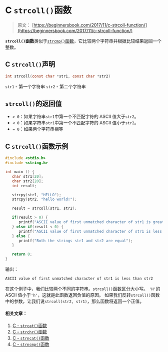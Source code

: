 # C `strcoll()`函数

> 原文： [https://beginnersbook.com/2017/11/c-strcoll-function/](https://beginnersbook.com/2017/11/c-strcoll-function/)

**`strcoll()`函数**类似于[`strcmp()`函数](https://beginnersbook.com/2017/11/c-strcmp-function/)，它比较两个字符串并根据比较结果返回一个整数。

## C `strcoll()`声明

```c
int strcoll(const char *str1, const char *str2)
```

`str1` - 第一个字符串
`str2` - 第二个字符串

## `strcoll()`的返回值

*   `> 0`：如果字符串`str1`中第一个不匹配字符的 ASCII 值大于`str2`。
*   `< 0`：如果字符串`str1`中第一个不匹配字符的 ASCII 值小于`str2`。
*   `= 0`：如果两个字符串相等

## C `strcoll()`函数示例

```c
#include <stdio.h>
#include <string.h>

int main () {
   char str1[20];
   char str2[20];
   int result;

   strcpy(str1, "HELLO");
   strcpy(str2, "hello world!");

   result = strcoll(str1, str2);

   if(result > 0) { 
      printf("ASCII value of first unmatched character of str1 is greater than str2");
   } else if(result < 0) {
      printf("ASCII value of first unmatched character of str1 is less than str2");
   } else {
      printf("Both the strings str1 and str2 are equal");
   }

   return 0;
}
```

输出：

```c
ASCII value of first unmatched character of str1 is less than str2
```

在这个例子中，我们比较两个不同的字符串。`strcoll()`函数区分大小写。 `'H'`的 ASCII 值小于`'h'`，这就是此函数返回负值的原因。
如果我们反转`strcoll()`函数中的参数，让我们说`strcoll(str2, str1)`，那么函数将返回一个正值。

#### 相关文章：

1.  [C - `strcat()`函数](https://beginnersbook.com/2017/11/c-strcat-function-with-example/)
2.  [C - `strchr()`函数](https://beginnersbook.com/2017/11/c-strchr-function/)
3.  [C - `strncat()`函数](https://beginnersbook.com/2017/11/c-strncat-function/)
4.  [C - `strncmp()`函数](https://beginnersbook.com/2017/11/c-strncmp-function/)